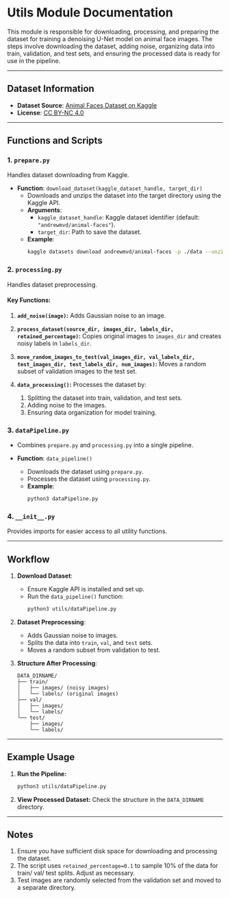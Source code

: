 # Utils Module Documentation

This module is responsible for downloading, processing, and preparing the dataset for training a denoising U-Net model on animal face images. The steps involve downloading the dataset, adding noise, organizing data into train, validation, and test sets, and ensuring the processed data is ready for use in the pipeline.

---

## **Dataset Information**

- **Dataset Source**: [Animal Faces Dataset on Kaggle](https://www.kaggle.com/datasets/andrewmvd/animal-faces)
- **License**: [CC BY-NC 4.0](https://creativecommons.org/licenses/by-nc/4.0/)

---

## **Functions and Scripts**

### **1. `prepare.py`**
Handles dataset downloading from Kaggle.

- **Function**: `download_dataset(kaggle_dataset_handle, target_dir)`
  - Downloads and unzips the dataset into the target directory using the Kaggle API.
  - **Arguments**:
    - `kaggle_dataset_handle`: Kaggle dataset identifier (default: `"andrewmvd/animal-faces"`).
    - `target_dir`: Path to save the dataset.
  - **Example**:
    ```bash
    kaggle datasets download andrewmvd/animal-faces -p ./data --unzip
    ```

### **2. `processing.py`**
Handles dataset preprocessing.

#### **Key Functions**:
1. **`add_noise(image)`:** Adds Gaussian noise to an image.

2. **`process_dataset(source_dir, images_dir, labels_dir, retained_percentage)`:** Copies original images to `images_dir` and creates noisy labels in `labels_dir`.

3. **`move_random_images_to_test(val_images_dir, val_labels_dir, test_images_dir, test_labels_dir, num_images)`:** Moves a random subset of validation images to the test set.

4. **`data_processing()`:** Processes the dataset by:
     1. Splitting the dataset into train, validation, and test sets.
     2. Adding noise to the images.
     3. Ensuring data organization for model training.

### **3. `dataPipeline.py`**
- Combines `prepare.py` and `processing.py` into a single pipeline.

- **Function**: `data_pipeline()`
  - Downloads the dataset using `prepare.py`.
  - Processes the dataset using `processing.py`.
  - **Example**:
    ```bash
    python3 dataPipeline.py
    ```

### **4. `__init__.py`**
Provides imports for easier access to all utility functions.

---

## **Workflow**

1. **Download Dataset**:
   - Ensure Kaggle API is installed and set up.
   - Run the `data_pipeline()` function:
     ```bash
     python3 utils/dataPipeline.py
     ```

2. **Dataset Preprocessing**:
   - Adds Gaussian noise to images.
   - Splits the data into `train`, `val`, and `test` sets.
   - Moves a random subset from validation to test.

3. **Structure After Processing**:
   ```
   DATA_DIRNAME/
   ├── train/
   │   ├── images/ (noisy images)
   │   └── labels/ (original images)
   ├── val/
   │   ├── images/
   │   └── labels/
   └── test/
       ├── images/
       └── labels/
   ```

---

## **Example Usage**

1. **Run the Pipeline:**
   ```bash
   python3 utils/dataPipeline.py
   ```
2. **View Processed Dataset:**
   Check the structure in the `DATA_DIRNAME` directory.

---

## **Notes**

1. Ensure you have sufficient disk space for downloading and processing the dataset.
2. The script uses `retained_percentage=0.1` to sample 10% of the data for train/ val/ test splits. Adjust as necessary.
3. Test images are randomly selected from the validation set and moved to a separate directory.
